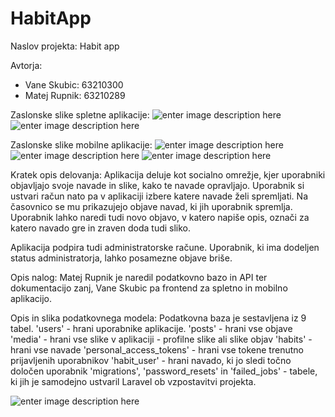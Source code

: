 # HabitApp
Naslov projekta: Habit app

Avtorja:
- Vane Skubic: 63210300
- Matej Rupnik: 63210289

Zaslonske slike spletne aplikacije:
![enter image description here](https://github.com/VaneSkubic/habit-app-mobile/blob/master/login.png?raw=true)
![enter image description here](https://github.com/VaneSkubic/habit-app-mobile/blob/master/feed.png?raw=true)

Zaslonske slike mobilne aplikacije:
![enter image description here](https://github.com/VaneSkubic/habit-app-mobile/blob/master/login_mobile.jpg?raw=true)
![enter image description here](https://github.com/VaneSkubic/habit-app-mobile/blob/master/feed_mobile.jpg?raw=true)
![enter image description here](https://github.com/VaneSkubic/habit-app-mobile/blob/master/new_post_mobile.jpg?raw=true)

Kratek opis delovanja:
Aplikacija deluje kot socialno omrežje, kjer uporabniki objavljajo svoje navade in slike, kako te navade opravljajo. Uporabnik si ustvari račun nato pa v aplikaciji izbere katere navade želi spremljati. Na časovnico se mu prikazujejo objave navad, ki jih uporabnik spremlja. Uporabnik lahko naredi tudi novo objavo, v katero napiše opis, označi za katero navado gre in zraven doda tudi sliko. 

Aplikacija podpira tudi administratorske račune. Uporabnik, ki ima dodeljen status administratorja, lahko posamezne objave briše.

Opis nalog:
Matej Rupnik je naredil podatkovno bazo in API ter dokumentacijo zanj, Vane Skubic pa frontend za spletno in mobilno aplikacijo.

Opis in slika podatkovnega modela:
Podatkovna baza je sestavljena iz 9 tabel. 
'users' - hrani uporabnike aplikacije.
'posts' - hrani vse objave
'media' - hrani vse slike v aplikaciji - profilne slike ali slike objav
'habits' - hrani vse navade
'personal_access_tokens' - hrani vse tokene trenutno prijavljenih uporabnikov 
'habit_user' - hrani navado, ki jo sledi točno določen uporabnik
'migrations', 'password_resets' in 'failed_jobs' - tabele, ki jih je samodejno ustvaril Laravel ob vzpostavitvi projekta.

![enter image description here](https://github.com/VaneSkubic/habit-app-mobile/blob/master/podatkovni_model.png?raw=true)

